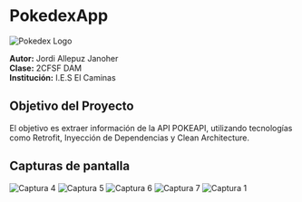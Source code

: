 # PokedexApp

![Pokedex Logo](https://github.com/Jordi-Allepuz/PokedexV2/blob/master/app/src/main/res/drawable/pokedexlogo.webp)

**Autor:** Jordi Allepuz Janoher  
**Clase:** 2CFSF DAM  
**Institución:** I.E.S El Caminas

## Objetivo del Proyecto
El objetivo es extraer información de la API POKEAPI, utilizando tecnologías como Retrofit, Inyección de Dependencias y Clean Architecture.

## Capturas de pantalla

![Captura 4](https://github.com/Jordi-Allepuz/PokedexV2/blob/master/app/src/main/res/drawable/captura4.png)
![Captura 5](https://github.com/Jordi-Allepuz/PokedexV2/blob/master/app/src/main/res/drawable/captura5.png)
![Captura 6](https://github.com/Jordi-Allepuz/PokedexV2/blob/master/app/src/main/res/drawable/captura6.png)
![Captura 7](https://github.com/Jordi-Allepuz/PokedexV2/blob/master/app/src/main/res/drawable/captura7.png)
![Captura 1](https://github.com/Jordi-Allepuz/PokedexV2/blob/master/app/src/main/res/drawable/captura1.png)
